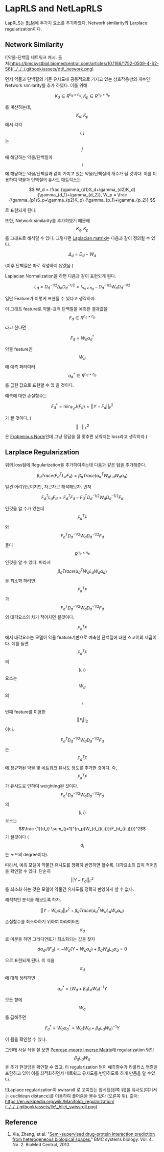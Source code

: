 # LapRLS and NetLapRLS

LapRLS는 [BLM](./)에 두가지 요소를 추가하였다. Network similarity와 Larplace regularization이다.

## Network Similarity

![약물-단백질 네트워크 예시. 출처:https://bmcsystbiol.biomedcentral.com/articles/10.1186/1752-0509-4-S2-S6](../../../.gitbook/assets/dti\_network.png)

먼저 약물과 단백질의 기존 유사도에 공통적으로 가지고 있는 상호작용쌍의 개수인 Network similarity를 추가 하였다. 이를 위해

$$
K_d \in R^{n_d\times n_d}, K_p \in R^{n_p\times n_p}
$$

를 계산하는데, $$K_d, K_p$$ 에서 각각 $$i,j$$ 는 $$j$$에 해당하는 약물/단백질이 $$i$$ 에 해당하는 약물/단백질과 같이 가지고 있는 약물/단백질의 개수가 될 것이다. 이를 이용하여 약물과 단백질의 유사도 매트릭스는

$$
W_d = \frac {\gamma_{d1}S_d+\gamma_{d2}K_d} {\gamma_{d_1}+\gamma_{d_2}},
W_p = \frac {\gamma_{p1}S_p+\gamma_{p2}K_p} {\gamma_{p_1}+\gamma_{p_2}}
$$

로 표현되게 된다.

또한, Network similarity를 추가하였기 때문에 $$K_d, K_p$$ 를 그래프로 해석할 수 있다. 그렇다면 [Laplacian matrix](https://en.wikipedia.org/wiki/Laplacian\_matrix)는 다음과 같이 정의될 수 있다.

$$
\Delta_d =D_d-W_d
$$

(이후 단백질은 따로 작성하지 않겠음.)

Laplacian Normalization을 하면 다음과 같이 표현되게 된다.

$$
L_d = D_d^{-1/2}\Delta_d D_d^{-1/2}=I_{n_d\times n_d}-D_d^{-1/2}W_d D_d^{-1/2}
$$

일단 Feature가 이렇게 표현될 수 있다고 생각하자.

이 그래프 feature로 약물-표적 단백질을 예측한 결과값을 $$F_d \in R^{n_d\times n_p}$$라고 한다면

$$
F_d=W_d\alpha_d^*
$$

약물 feature인$$W_d$$에 예측 파라미터 $$\alpha_d^*\in R^{n_d\times n_p}$$를 곱한 값으로 표현할 수 있 을 것이다.

예측에 대한 손실함수는

$$
F_d^*=\min_{F_d} J(F_d) = ||Y-F_d||^2_F
$$

가 될 것이다. ( $$||\cdot ||_F^2$$ 은 [Frobenious Norm](https://en.wikipedia.org/wiki/Matrix\_norm)인데 그냥 정답을 잘 맞추면 낮춰지는 loss라고 생각하자.)

## Larplace Regularization

위의 loss텀에 Regularization을 추가하여주는데 다음과 같은 텀을 추가해준다.

$$
\beta_d Trace(F_d^TL_dF_d)=\beta_d Trace(\alpha^T_dW_dL_dW_d\alpha_d)
$$

일견 어려워보이지만, 차근차근 해석해보자. 먼저

$$
F_d^TL_dF_d = F^T_dF_d - F_d^TD_d^{-1/2}W_dD_d^{-1/2}F_d
$$

인것을 알 수가 있는데 $$F_d^TF$$와 $$F_d^TD_d^{-1/2}W_dD_d^{-1/2}F_d$$ 둘다 $$R^{n_p\times n_p}$$ 인것을 알 수 있다. 따라서 $$\beta_d Trace(\alpha^T_dW_dL_dW_d\alpha_d)$$을 최소화 하려면 $$F_d^TF$$ 과 $$F_d^TD_d^{-1/2}W_dD_d^{-1/2}F_d$$ 의 대각요소의 차가 적어지면 될것이다.

$$F_d^TF$$에서 대각요소는 모델이 약물 feature기반으로 예측한 단백질에 대한 스코어의 제곱이다. 예를 들면 $$F_d^TF$$ 의 $$(i, i)$$ 요소는 $$W_d$$ 의 $$i$$ 번째 feature를 이용한 $$||F_i||_2$$ 이다.

$$F_d^TD_d^{-1/2}W_dD_d^{-1/2}F_d$$ 는 $$F_d^TF$$ 에 정규화된 약물 및 네트워크 유사도 정도를 추가한 것이다. 즉, $$F_d^TF$$ 가 유사도로 인하여 weighting된 것이다. $$F_d^TD_d^{-1/2}W_dD_d^{-1/2}F_d$$ 의 $$(i, i)$$ 요소는 $$\frac {1}{d_i} \sum_{j=1}^{n_p}W_{d_{(i,j)}}(F_{d_{(i,j)}})^2$$ 가 될것이다 ( $$d_i$$ 는 노드의 degree이다).

따라서, 예측 모델이 약물간 유사도를 정확히 반영하면 할수록, 대각요소의 값이 적어짐을 확인할 수 있다. 단순히 $$||Y-F_d||^2_F$$ 를 최소화 하는 것은 모델이 약물간 유사도를 정확히 반영하게 할 수 없다.

해석적인 분석을 해보도록 하자.

$$
||Y-W_d\alpha_d||^2_F + \beta_d Trace(\alpha^T_dW_dL_dW_d\alpha_d)
$$

손실함수를 최소화하기 위하여 파라미터인 $$\alpha_d$$ 로 미분을 하면 그라디언트가 최소화되는 값을 찾자

$$
d\alpha_dJ(F_d)=-W_d(Y-W_d\alpha_d)+\beta_dW_dL_d\alpha_d=0
$$

으로 표현되게 된다. 이 식을 $$\alpha_d$$ 에 대해 정리하면

$$
\alpha_d^*=(W_d+\beta_dL_dW_d)^{-1}Y
$$

모든 항에 $$W_d$$ 를 곱해주면

$$
F^*_d=W_d\alpha_d^*=W_d(W_d+\beta_dL_dW_d)^{-1}Y
$$

이 됨을 확인할 수 있다.&#x20;

그런데 사실 식을 잘 보면 [Penrose-moore Inverse Matrix](https://en.wikipedia.org/wiki/Moore%E2%80%93Penrose\_inverse)에 regularization 텀인 $$\beta_dL_dW_d$$을 추가 한것임을 확인할 수 있고, 이 regularization 텀이 예측함수가 라플라스 행렬을 포함하고 있어 이를 최적화하면서 네트워크 유사도를 반영하도록 하게 만듬을 알 수있다.

![Laplace regularization이 swissroll 로 꼬여있는 임베딩(왼쪽 위)을 유사도(여기서는 euclidean distance)를 이용하여 풀어줌을 볼수 있다 (오른쪽 위). 출처: https://en.wikipedia.org/wiki/Manifold\_regularization](../../../.gitbook/assets/lle\_hlle\_swissroll.png)

## Reference

1. Xia, Zheng, et al. "[Semi-supervised drug-protein interaction prediction from heterogeneous biological spaces.](https://bmcsystbiol.biomedcentral.com/articles/10.1186/1752-0509-4-S2-S6)" BMC systems biology. Vol. 4. No. 2. BioMed Central, 2010.
